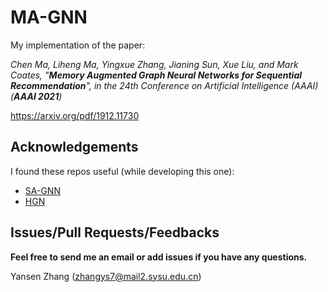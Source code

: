 # MA-GNN

My implementation of the paper:

*Chen Ma, Liheng Ma, Yingxue Zhang, Jianing Sun, Xue Liu, and Mark Coates, "**Memory Augmented Graph Neural Networks for Sequential Recommendation**", in the 24th Conference on Artificial Intelligence (AAAI) (**AAAI 2021**)*

https://arxiv.org/pdf/1912.11730

## Acknowledgements

I found these repos useful (while developing this one):

* [SA-GNN](https://github.com/Forrest-Stone/SA-GNN)
* [HGN](https://github.com/allenjack/HGN)


## Issues/Pull Requests/Feedbacks

**Feel free to send me an email or add issues if you have any questions.**

Yansen Zhang (zhangys7@mail2.sysu.edu.cn)
